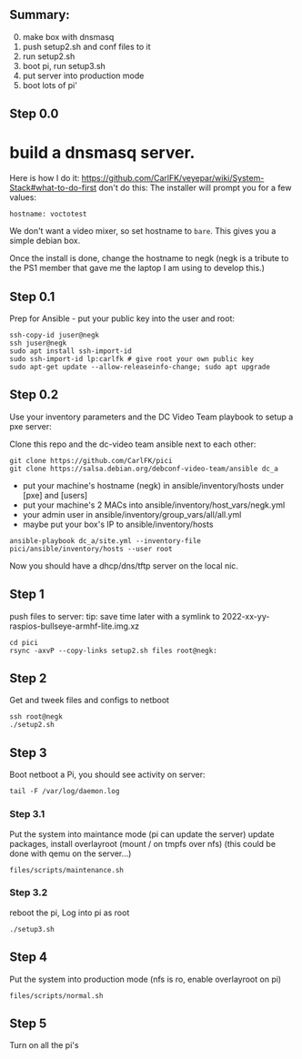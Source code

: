 ## Summary:
 0. make box with dnsmasq
 1. push setup2.sh and conf files to it
 2. run setup2.sh
 3. boot pi, run setup3.sh
 4. put server into production mode
 5. boot lots of pi'

## Step 0.0
# build a dnsmasq server.

Here is how I do it:
https://github.com/CarlFK/veyepar/wiki/System-Stack#what-to-do-first
don't do this:
The installer will prompt you for a few values:
```
hostname: voctotest
```
We don't want a video mixer, so set hostname to `bare`.  This gives you a simple debian box.

Once the install is done, change the hostname to negk (negk is a tribute to the PS1 member that gave me the laptop I am using to develop this.)

## Step 0.1
Prep for Ansible - put your public key into the user and root:
```
ssh-copy-id juser@negk
ssh juser@negk
sudo apt install ssh-import-id
sudo ssh-import-id lp:carlfk # give root your own public key
sudo apt-get update --allow-releaseinfo-change; sudo apt upgrade
```

## Step 0.2
Use your inventory parameters and the DC Video Team playbook to setup a pxe server:

Clone this repo and the dc-video team ansible next to each other:
```
git clone https://github.com/CarlFK/pici
git clone https://salsa.debian.org/debconf-video-team/ansible dc_a
```
 - put your machine's hostname (negk) in ansible/inventory/hosts under [pxe] and [users]
 - put your machine's 2 MACs into ansible/inventory/host_vars/negk.yml
 - your admin user in ansible/inventory/group_vars/all/all.yml
 - maybe put your box's IP to ansible/inventory/hosts

```
ansible-playbook dc_a/site.yml --inventory-file pici/ansible/inventory/hosts --user root
```
Now you should have a dhcp/dns/tftp server on the local nic.

## Step 1
push files to server:
tip: save time later with a symlink to 2022-xx-yy-raspios-bullseye-armhf-lite.img.xz
```
cd pici
rsync -axvP --copy-links setup2.sh files root@negk:
```
## Step 2
Get and tweek files and configs to netboot
```
ssh root@negk
./setup2.sh
```
## Step 3
Boot netboot a Pi, you should see activity on server:
```
tail -F /var/log/daemon.log
```
### Step 3.1
Put the system into maintance mode (pi can update the server)
update packages, install overlayroot (mount / on tmpfs over nfs)
(this could be done with qemu on the server...)
```
files/scripts/maintenance.sh
```
### Step 3.2
reboot the pi,
Log into pi as root
```
./setup3.sh
```
## Step 4
Put the system into production mode (nfs is ro, enable overlayroot on pi)
```
files/scripts/normal.sh
```
## Step 5
Turn on all the pi's

